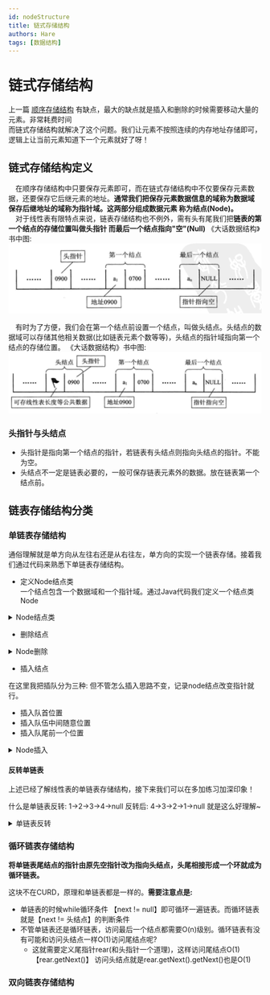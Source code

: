 ```yaml
---
id: nodeStructure
title: 链式存储结构
authors: Hare
tags: [数据结构]
---
```


# 链式存储结构


上一篇 [顺序存储结构](../线性结构/顺序存储结构.md) 有缺点，最大的缺点就是插入和删除的时候需要移动大量的元素。非常耗费时间<br/>
而链式存储结构就解决了这个问题。我们让元素不按照连续的内存地址存储即可，逻辑上让当前元素知道下一个元素就好了呀！

## 链式存储结构定义
&ensp;&ensp;在顺序存储结构中只要保存元素即可，而在链式存储结构中不仅要保存元素数据，还要保存它后继元素的地址。**通常我们把保存元素数据信息的域称为数据域
保存后继地址的域称为指针域。这两部分组成数据元素 称为结点(Node)。** <br/>
&ensp;&ensp;对于线性表有限特点来说，链表存储结构也不例外，需有头有尾我们把**链表的第一个结点的存储位置叫做头指针 而最后一个结点指向"空"(Null)** 
《大话数据结构》书中图:
![链表结构头指针](../../../../static/img/dataStructures/线性结构/链表存储结构-头指针.png)

&ensp;&ensp;有时为了方便，我们会在第一个结点前设置一个结点，叫做头结点。头结点的数据域可以存储其他相关数据(比如链表元素个数等等)，头结点的指针域指向第一个结点的存储位置。
《大话数据结构》书中图:
![链表结构头结点](../../../../static/img/dataStructures/线性结构/链表存储结构-头结点.png)

### 头指针与头结点

* 头指针是指向第一个结点的指针，若链表有头结点则指向头结点的指针。不能为空。
* 头结点不一定是链表必要的，一般可保存链表元素外的数据。放在链表第一个结点前。



## 链表存储结构分类

### 单链表存储结构
通俗理解就是单方向从左往右还是从右往左，单方向的实现一个链表存储。接着我们通过代码来熟悉下单链表存储结构。


* 定义Node结点类<br/>
一个结点包含一个数据域和一个指针域。通过Java代码我们定义一个结点类Node
<details>
<summary>Node结点类</summary>
~~~java

    class Node {
        // 结点数据域
        String data;
        // 结点指针域
        Node next;

        public Node(String data) {
            this.data = data;
        }

        public Node getNext() {
            return next;
        }

        public void setNext(Node next) {
            this.next = next;
        }

        public String getData() {
            return data;
        }

        public void setData(String data) {
            this.data = data;
        }
    }

~~~

</details>

* 指定结点查询
<details>

<summary>Node查询</summary>

~~~java

    /**
     * 查询指定结点
     * 链表没有下标，只能从头开始依次遍历。直到找到指定结点。
     *
     * @param node
     * @return
     */
    public static boolean getNode(Node node) {
        if (empty()) {
            return false;
        }
        // 获取第一个结点
        Node headNode = head.getNext();
        while (!Objects.isNull(headNode)) {
            if (headNode.getName().equals(node.getName())) {
                System.out.println("已找到指定节点:" + node.getName());
                return true;
            }
            headNode = headNode.getNext();
        }
        return false;
    }
~~~

</details>

* 删除结点

<details>
<summary>Node删除</summary>

~~~java

    /**
     * 删除第一个结点
     * 链表存储结构删除很方便，只要更改指针指向即可。
     *
     * @param
     * @return
     */
    public static void deleteFirstNode() {
        Node next = head.getNext();
        head.setNext(next.getNext());
        System.out.println(JSON.toJSONString(head));
    }

    /**
     * 删除最后一个结点
     * 循环找到最后一个结点(最后一个结点的next为null)，保存最后一个的前继结点 设置为null
     */
    public static void deleteLastNode() {
        Node next = head.getNext();
        Node temp = null;
        while (next != null) {
            if (next.getNext() == null) {
                temp.setNext(null);
                break;
            }
            temp = next;
            next = next.getNext();
        }
        System.out.println(JSON.toJSONString(head));
    }

    /**
     * 删除指定结点
     *
     * @param node
     */
    public static void deleteIndexNode(Node node) throws Exception {
        if (empty()) {
            throw new Exception("链表为null无法删除");
        }

        Node next = head.getNext();
        Node temp = null;
        while (next != null) {
            if (next.getName().equals(node.getName())) {
                temp.setNext(next.getNext());
                break;
            }
            temp = next;
            next = next.getNext();
        }
    }

~~~
</details>

* 插入结点

在这里我把插队分为三种: 但不管怎么插入思路不变，记录node结点改变指针就行。
* 插入队首位置
* 插入队伍中间随意位置
* 插入队尾前一个位置


<details>
<summary>Node插入</summary>

~~~java

    /**
     * 插入结点
     *
     * @param node  插入结点
     * @param index 插入结点位置索引
     */
    public static void insertNode(Node node, Integer index) {
        int j = 1;
        Node next = head.getNext();
        Node temp = null;
        Integer nodeLength = getNodeLength();
        while (next != null) {
            if (index == j) {
                if (index == 1) {
                    head.setNext(node);
                    node.setNext(temp);
                    break;
                } else if (j == nodeLength) {
                    temp.setNext(node);
                    node.setNext(next);
                } else if (j == index) {
                    temp.setNext(node);
                    node.setNext(next);
                }
            }
            temp = next;
            next = next.getNext();
            ++j;
        }
        System.out.println(JSON.toJSONString(head));
    }
    
~~~
</details>

#### 反转单链表
上述已经了解线性表的单链表存储结构，接下来我们可以在多加练习加深印象！<br/>

什么是单链表反转: 1->2->3->4->null  反转后: 4->3->2->1->null  就是这么好理解~



<details>
<summary>单链表反转</summary>

~~~java

    /**
     * 单链表反转
     * 1->2->3->4->5->null
     * 5->4->3->2->1->null
     * 
     */
    public static void nodeReversal(){
        Node next = head.getNext();
        Node node = next;
        Node temp = null;
        // 循环遍历链表
        while (next != null) {
            next = next.getNext();
            node.setNext(temp); 
            temp = node;  // 核心我们要定义temp临时变量保存已经反转
            node = next;  // 依次获取结点
        }
        head.setNext(temp);
        System.out.println("链表反转"+JSON.toJSONString(head));
    }
    
~~~
</details>

### 循环链表存储结构
**将单链表尾结点的指针由原先空指针改为指向头结点，头尾相接形成一个环就成为循环链表。**


这块不在CURD，原理和单链表都是一样的。**需要注意点是:**
* 单链表的时候while循环条件 【next != null】即可循环一遍链表。而循环链表就是【next != 头结点】的判断条件
* 不管单链表还是循环链表，访问最后一个结点都需要O(n)级别。循环链表有没有可能和访问头结点一样O(1)访问尾结点呢?
  * 这就需要定义尾指针rear(和头指针一个道理)，这样访问尾结点O(1)【rear.getNext()】 访问头结点就是rear.getNext().getNext()也是O(1)

### 双向链表存储结构